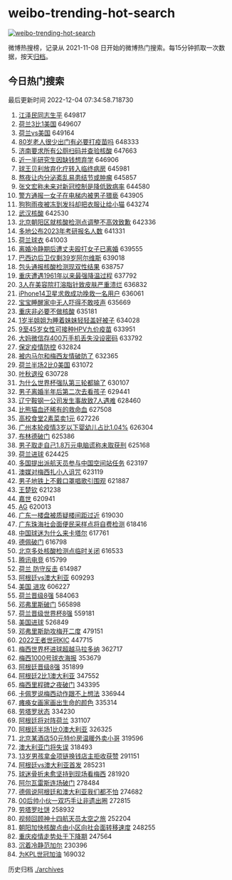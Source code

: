 # weibo-trending-hot-search

[![weibo-trending-hot-search](https://github.com/ameizi/weibo-trending-hot-search/actions/workflows/ci.yml/badge.svg)](https://github.com/ameizi/weibo-trending-hot-search/actions/workflows/ci.yml)

微博热搜榜，记录从 2021-11-08 日开始的微博热门搜索。每15分钟抓取一次数据，按天[归档](./archives)。

## 今日热门搜索

<!-- BEGIN --> 
最后更新时间 2022-12-04 07:34:58.718730 
1. [江泽民同志生平](https://s.weibo.com/weibo?q=%23%E6%B1%9F%E6%B3%BD%E6%B0%91%E5%90%8C%E5%BF%97%E7%94%9F%E5%B9%B3%23&t=31&band_rank=1&Refer=top) 649817
1. [荷兰3比1美国](https://s.weibo.com/weibo?q=%23%E8%8D%B7%E5%85%B03%E6%AF%941%E7%BE%8E%E5%9B%BD%23&t=31&band_rank=2&Refer=top) 649607
1. [荷兰vs美国](https://s.weibo.com/weibo?q=%23%E8%8D%B7%E5%85%B0vs%E7%BE%8E%E5%9B%BD%23&t=31&band_rank=2&Refer=top) 649164
1. [80岁老人很少出门有必要打疫苗吗](https://s.weibo.com/weibo?q=%2380%E5%B2%81%E8%80%81%E4%BA%BA%E5%BE%88%E5%B0%91%E5%87%BA%E9%97%A8%E6%9C%89%E5%BF%85%E8%A6%81%E6%89%93%E7%96%AB%E8%8B%97%E5%90%97%23&t=31&band_rank=3&Refer=top) 648333
1. [济南要求所有公厕扫码并查验核酸](https://s.weibo.com/weibo?q=%23%E6%B5%8E%E5%8D%97%E8%A6%81%E6%B1%82%E6%89%80%E6%9C%89%E5%85%AC%E5%8E%95%E6%89%AB%E7%A0%81%E5%B9%B6%E6%9F%A5%E9%AA%8C%E6%A0%B8%E9%85%B8%23&t=31&band_rank=4&Refer=top) 647663
1. [近一半研究生因缺钱想弃学](https://s.weibo.com/weibo?q=%23%E8%BF%91%E4%B8%80%E5%8D%8A%E7%A0%94%E7%A9%B6%E7%94%9F%E5%9B%A0%E7%BC%BA%E9%92%B1%E6%83%B3%E5%BC%83%E5%AD%A6%23&t=31&band_rank=5&Refer=top) 646906
1. [球王贝利放弃化疗转入临终病房](https://s.weibo.com/weibo?q=%23%E7%90%83%E7%8E%8B%E8%B4%9D%E5%88%A9%E6%94%BE%E5%BC%83%E5%8C%96%E7%96%97%E8%BD%AC%E5%85%A5%E4%B8%B4%E7%BB%88%E7%97%85%E6%88%BF%23&t=31&band_rank=6&Refer=top) 645981
1. [熬夜让内分泌紊乱易患结节或肿瘤](https://s.weibo.com/weibo?q=%23%E7%86%AC%E5%A4%9C%E8%AE%A9%E5%86%85%E5%88%86%E6%B3%8C%E7%B4%8A%E4%B9%B1%E6%98%93%E6%82%A3%E7%BB%93%E8%8A%82%E6%88%96%E8%82%BF%E7%98%A4%23&t=31&band_rank=7&Refer=top) 645857
1. [张文宏称未来对新冠控制是降低致病率](https://s.weibo.com/weibo?q=%23%E5%BC%A0%E6%96%87%E5%AE%8F%E7%A7%B0%E6%9C%AA%E6%9D%A5%E5%AF%B9%E6%96%B0%E5%86%A0%E6%8E%A7%E5%88%B6%E6%98%AF%E9%99%8D%E4%BD%8E%E8%87%B4%E7%97%85%E7%8E%87%23&t=31&band_rank=8&Refer=top) 644580
1. [警方通报一女子在电梯内被男子猥亵](https://s.weibo.com/weibo?q=%23%E8%AD%A6%E6%96%B9%E9%80%9A%E6%8A%A5%E4%B8%80%E5%A5%B3%E5%AD%90%E5%9C%A8%E7%94%B5%E6%A2%AF%E5%86%85%E8%A2%AB%E7%94%B7%E5%AD%90%E7%8C%A5%E4%BA%B5%23&t=31&band_rank=9&Refer=top) 643905
1. [狗狗雨夜被冻到发抖却把衣服让给小猫](https://s.weibo.com/weibo?q=%23%E7%8B%97%E7%8B%97%E9%9B%A8%E5%A4%9C%E8%A2%AB%E5%86%BB%E5%88%B0%E5%8F%91%E6%8A%96%E5%8D%B4%E6%8A%8A%E8%A1%A3%E6%9C%8D%E8%AE%A9%E7%BB%99%E5%B0%8F%E7%8C%AB%23&t=31&band_rank=10&Refer=top) 643274
1. [武汉核酸](https://s.weibo.com/weibo?q=%E6%AD%A6%E6%B1%89%E6%A0%B8%E9%85%B8&t=31&band_rank=11&Refer=top) 642530
1. [北京朝阳区就核酸检测点调整不高效致歉](https://s.weibo.com/weibo?q=%23%E5%8C%97%E4%BA%AC%E6%9C%9D%E9%98%B3%E5%8C%BA%E5%B0%B1%E6%A0%B8%E9%85%B8%E6%A3%80%E6%B5%8B%E7%82%B9%E8%B0%83%E6%95%B4%E4%B8%8D%E9%AB%98%E6%95%88%E8%87%B4%E6%AD%89%23&t=31&band_rank=12&Refer=top) 642336
1. [多地公布2023年考研报名人数](https://s.weibo.com/weibo?q=%23%E5%A4%9A%E5%9C%B0%E5%85%AC%E5%B8%832023%E5%B9%B4%E8%80%83%E7%A0%94%E6%8A%A5%E5%90%8D%E4%BA%BA%E6%95%B0%23&t=31&band_rank=13&Refer=top) 641331
1. [荷兰球衣](https://s.weibo.com/weibo?q=%E8%8D%B7%E5%85%B0%E7%90%83%E8%A1%A3&t=31&band_rank=14&Refer=top) 641003
1. [离婚冷静期后遭丈夫殴打女子已离婚](https://s.weibo.com/weibo?q=%23%E7%A6%BB%E5%A9%9A%E5%86%B7%E9%9D%99%E6%9C%9F%E5%90%8E%E9%81%AD%E4%B8%88%E5%A4%AB%E6%AE%B4%E6%89%93%E5%A5%B3%E5%AD%90%E5%B7%B2%E7%A6%BB%E5%A9%9A%23&t=31&band_rank=15&Refer=top) 639555
1. [巴西边后卫仅剩39岁阿尔维斯](https://s.weibo.com/weibo?q=%23%E5%B7%B4%E8%A5%BF%E8%BE%B9%E5%90%8E%E5%8D%AB%E4%BB%85%E5%89%A939%E5%B2%81%E9%98%BF%E5%B0%94%E7%BB%B4%E6%96%AF%23&t=31&band_rank=16&Refer=top) 639018
1. [包头通报核酸检测现双性结果](https://s.weibo.com/weibo?q=%23%E5%8C%85%E5%A4%B4%E9%80%9A%E6%8A%A5%E6%A0%B8%E9%85%B8%E6%A3%80%E6%B5%8B%E7%8E%B0%E5%8F%8C%E6%80%A7%E7%BB%93%E6%9E%9C%23&t=31&band_rank=17&Refer=top) 638757
1. [重庆遭遇1961年以来最强降温过程](https://s.weibo.com/weibo?q=%23%E9%87%8D%E5%BA%86%E9%81%AD%E9%81%871961%E5%B9%B4%E4%BB%A5%E6%9D%A5%E6%9C%80%E5%BC%BA%E9%99%8D%E6%B8%A9%E8%BF%87%E7%A8%8B%23&t=31&band_rank=18&Refer=top) 637792
1. [3人在美容院打溶脂针致皮肤严重溃烂](https://s.weibo.com/weibo?q=%233%E4%BA%BA%E5%9C%A8%E7%BE%8E%E5%AE%B9%E9%99%A2%E6%89%93%E6%BA%B6%E8%84%82%E9%92%88%E8%87%B4%E7%9A%AE%E8%82%A4%E4%B8%A5%E9%87%8D%E6%BA%83%E7%83%82%23&t=31&band_rank=19&Refer=top) 636832
1. [iPhone14卫星求救成功挽救一名用户](https://s.weibo.com/weibo?q=%23iPhone14%E5%8D%AB%E6%98%9F%E6%B1%82%E6%95%91%E6%88%90%E5%8A%9F%E6%8C%BD%E6%95%91%E4%B8%80%E5%90%8D%E7%94%A8%E6%88%B7%23&t=31&band_rank=20&Refer=top) 636061
1. [宝宝睡醒家中无人吓得不敢吱声](https://s.weibo.com/weibo?q=%23%E5%AE%9D%E5%AE%9D%E7%9D%A1%E9%86%92%E5%AE%B6%E4%B8%AD%E6%97%A0%E4%BA%BA%E5%90%93%E5%BE%97%E4%B8%8D%E6%95%A2%E5%90%B1%E5%A3%B0%23&t=31&band_rank=21&Refer=top) 635669
1. [重庆非必要不做核酸](https://s.weibo.com/weibo?q=%23%E9%87%8D%E5%BA%86%E9%9D%9E%E5%BF%85%E8%A6%81%E4%B8%8D%E5%81%9A%E6%A0%B8%E9%85%B8%23&t=31&band_rank=22&Refer=top) 635181
1. [1岁半姐姐为睡着妹妹轻轻盖好被子](https://s.weibo.com/weibo?q=%231%E5%B2%81%E5%8D%8A%E5%A7%90%E5%A7%90%E4%B8%BA%E7%9D%A1%E7%9D%80%E5%A6%B9%E5%A6%B9%E8%BD%BB%E8%BD%BB%E7%9B%96%E5%A5%BD%E8%A2%AB%E5%AD%90%23&t=31&band_rank=23&Refer=top) 634028
1. [9至45岁女性可接种HPV九价疫苗](https://s.weibo.com/weibo?q=%239%E8%87%B345%E5%B2%81%E5%A5%B3%E6%80%A7%E5%8F%AF%E6%8E%A5%E7%A7%8DHPV%E4%B9%9D%E4%BB%B7%E7%96%AB%E8%8B%97%23&t=31&band_rank=25&Refer=top) 633951
1. [大妈微信存400万手机丢失没设密码](https://s.weibo.com/weibo?q=%23%E5%A4%A7%E5%A6%88%E5%BE%AE%E4%BF%A1%E5%AD%98400%E4%B8%87%E6%89%8B%E6%9C%BA%E4%B8%A2%E5%A4%B1%E6%B2%A1%E8%AE%BE%E5%AF%86%E7%A0%81%23&t=31&band_rank=24&Refer=top) 633792
1. [保定疫情防控](https://s.weibo.com/weibo?q=%23%E4%BF%9D%E5%AE%9A%E7%96%AB%E6%83%85%E9%98%B2%E6%8E%A7%23&t=31&band_rank=25&Refer=top) 632824
1. [被内马尔和梅西友情破防了](https://s.weibo.com/weibo?q=%23%E8%A2%AB%E5%86%85%E9%A9%AC%E5%B0%94%E5%92%8C%E6%A2%85%E8%A5%BF%E5%8F%8B%E6%83%85%E7%A0%B4%E9%98%B2%E4%BA%86%23&t=31&band_rank=26&Refer=top) 632365
1. [荷兰半场2比0美国](https://s.weibo.com/weibo?q=%23%E8%8D%B7%E5%85%B0%E5%8D%8A%E5%9C%BA2%E6%AF%940%E7%BE%8E%E5%9B%BD%23&t=31&band_rank=27&Refer=top) 631072
1. [叶秋退役](https://s.weibo.com/weibo?q=%23%E5%8F%B6%E7%A7%8B%E9%80%80%E5%BD%B9%23&t=31&band_rank=28&Refer=top) 630728
1. [为什么世界杯强队第三轮都输了](https://s.weibo.com/weibo?q=%23%E4%B8%BA%E4%BB%80%E4%B9%88%E4%B8%96%E7%95%8C%E6%9D%AF%E5%BC%BA%E9%98%9F%E7%AC%AC%E4%B8%89%E8%BD%AE%E9%83%BD%E8%BE%93%E4%BA%86%23&t=31&band_rank=29&Refer=top) 630107
1. [男子离婚半年后第二次去看孩子](https://s.weibo.com/weibo?q=%23%E7%94%B7%E5%AD%90%E7%A6%BB%E5%A9%9A%E5%8D%8A%E5%B9%B4%E5%90%8E%E7%AC%AC%E4%BA%8C%E6%AC%A1%E5%8E%BB%E7%9C%8B%E5%AD%A9%E5%AD%90%23&t=31&band_rank=30&Refer=top) 629441
1. [辽宁鞍钢一公司发生事故致7人遇难](https://s.weibo.com/weibo?q=%23%E8%BE%BD%E5%AE%81%E9%9E%8D%E9%92%A2%E4%B8%80%E5%85%AC%E5%8F%B8%E5%8F%91%E7%94%9F%E4%BA%8B%E6%95%85%E8%87%B47%E4%BA%BA%E9%81%87%E9%9A%BE%23&t=31&band_rank=31&Refer=top) 628460
1. [比熊猫血还稀有的救命血](https://s.weibo.com/weibo?q=%23%E6%AF%94%E7%86%8A%E7%8C%AB%E8%A1%80%E8%BF%98%E7%A8%80%E6%9C%89%E7%9A%84%E6%95%91%E5%91%BD%E8%A1%80%23&t=31&band_rank=32&Refer=top) 627508
1. [高校食堂2素菜卖1元](https://s.weibo.com/weibo?q=%23%E9%AB%98%E6%A0%A1%E9%A3%9F%E5%A0%822%E7%B4%A0%E8%8F%9C%E5%8D%961%E5%85%83%23&t=31&band_rank=33&Refer=top) 627226
1. [广州本轮疫情3岁以下婴幼儿占比1.04%](https://s.weibo.com/weibo?q=%23%E5%B9%BF%E5%B7%9E%E6%9C%AC%E8%BD%AE%E7%96%AB%E6%83%853%E5%B2%81%E4%BB%A5%E4%B8%8B%E5%A9%B4%E5%B9%BC%E5%84%BF%E5%8D%A0%E6%AF%941.04%25%23&t=31&band_rank=34&Refer=top) 626304
1. [布林德破门](https://s.weibo.com/weibo?q=%23%E5%B8%83%E6%9E%97%E5%BE%B7%E7%A0%B4%E9%97%A8%23&t=31&band_rank=35&Refer=top) 625386
1. [男子取走自己1.8万元电脑谎称未取获刑](https://s.weibo.com/weibo?q=%23%E7%94%B7%E5%AD%90%E5%8F%96%E8%B5%B0%E8%87%AA%E5%B7%B11.8%E4%B8%87%E5%85%83%E7%94%B5%E8%84%91%E8%B0%8E%E7%A7%B0%E6%9C%AA%E5%8F%96%E8%8E%B7%E5%88%91%23&t=31&band_rank=36&Refer=top) 625168
1. [荷兰进球](https://s.weibo.com/weibo?q=%23%E8%8D%B7%E5%85%B0%E8%BF%9B%E7%90%83%23&t=31&band_rank=37&Refer=top) 624425
1. [多国提出派航天员参与中国空间站任务](https://s.weibo.com/weibo?q=%23%E5%A4%9A%E5%9B%BD%E6%8F%90%E5%87%BA%E6%B4%BE%E8%88%AA%E5%A4%A9%E5%91%98%E5%8F%82%E4%B8%8E%E4%B8%AD%E5%9B%BD%E7%A9%BA%E9%97%B4%E7%AB%99%E4%BB%BB%E5%8A%A1%23&t=31&band_rank=38&Refer=top) 623197
1. [澳媒对梅西扎小人诅咒](https://s.weibo.com/weibo?q=%23%E6%BE%B3%E5%AA%92%E5%AF%B9%E6%A2%85%E8%A5%BF%E6%89%8E%E5%B0%8F%E4%BA%BA%E8%AF%85%E5%92%92%23&t=31&band_rank=39&Refer=top) 623119
1. [男子地铁上不戴口罩唱歌引围观](https://s.weibo.com/weibo?q=%23%E7%94%B7%E5%AD%90%E5%9C%B0%E9%93%81%E4%B8%8A%E4%B8%8D%E6%88%B4%E5%8F%A3%E7%BD%A9%E5%94%B1%E6%AD%8C%E5%BC%95%E5%9B%B4%E8%A7%82%23&t=31&band_rank=40&Refer=top) 621887
1. [王楚钦](https://s.weibo.com/weibo?q=%E7%8E%8B%E6%A5%9A%E9%92%A6&t=31&band_rank=41&Refer=top) 621238
1. [嘉世](https://s.weibo.com/weibo?q=%E5%98%89%E4%B8%96&t=31&band_rank=42&Refer=top) 620941
1. [AG](https://s.weibo.com/weibo?q=AG&t=31&band_rank=43&Refer=top) 620013
1. [广东一楼盘被质疑楼间距过近](https://s.weibo.com/weibo?q=%23%E5%B9%BF%E4%B8%9C%E4%B8%80%E6%A5%BC%E7%9B%98%E8%A2%AB%E8%B4%A8%E7%96%91%E6%A5%BC%E9%97%B4%E8%B7%9D%E8%BF%87%E8%BF%91%23&t=31&band_rank=44&Refer=top) 619030
1. [广东珠海社会面便民采样点将自费检测](https://s.weibo.com/weibo?q=%23%E5%B9%BF%E4%B8%9C%E7%8F%A0%E6%B5%B7%E7%A4%BE%E4%BC%9A%E9%9D%A2%E4%BE%BF%E6%B0%91%E9%87%87%E6%A0%B7%E7%82%B9%E5%B0%86%E8%87%AA%E8%B4%B9%E6%A3%80%E6%B5%8B%23&t=31&band_rank=45&Refer=top) 618416
1. [中国球迷为什么来卡塔尔](https://s.weibo.com/weibo?q=%23%E4%B8%AD%E5%9B%BD%E7%90%83%E8%BF%B7%E4%B8%BA%E4%BB%80%E4%B9%88%E6%9D%A5%E5%8D%A1%E5%A1%94%E5%B0%94%23&t=31&band_rank=46&Refer=top) 617761
1. [德佩破门](https://s.weibo.com/weibo?q=%23%E5%BE%B7%E4%BD%A9%E7%A0%B4%E9%97%A8%23&t=31&band_rank=47&Refer=top) 616798
1. [北京多处核酸检测点临时关闭](https://s.weibo.com/weibo?q=%23%E5%8C%97%E4%BA%AC%E5%A4%9A%E5%A4%84%E6%A0%B8%E9%85%B8%E6%A3%80%E6%B5%8B%E7%82%B9%E4%B8%B4%E6%97%B6%E5%85%B3%E9%97%AD%23&t=31&band_rank=48&Refer=top) 616533
1. [腾讯电竞](https://s.weibo.com/weibo?q=%23%E8%85%BE%E8%AE%AF%E7%94%B5%E7%AB%9E%23&t=31&band_rank=49&Refer=top) 615799
1. [荷兰 防守反击](https://s.weibo.com/weibo?q=%E8%8D%B7%E5%85%B0%20%E9%98%B2%E5%AE%88%E5%8F%8D%E5%87%BB&t=31&band_rank=50&Refer=top) 614987
1. [阿根廷vs澳大利亚](https://s.weibo.com/weibo?q=%23%E9%98%BF%E6%A0%B9%E5%BB%B7vs%E6%BE%B3%E5%A4%A7%E5%88%A9%E4%BA%9A%23&t=31&band_rank=15&Refer=top) 609293
1. [美国 进攻](https://s.weibo.com/weibo?q=%E7%BE%8E%E5%9B%BD%20%E8%BF%9B%E6%94%BB&t=31&band_rank=30&Refer=top) 606227
1. [荷兰晋级8强](https://s.weibo.com/weibo?q=%23%E8%8D%B7%E5%85%B0%E6%99%8B%E7%BA%A78%E5%BC%BA%23&t=31&band_rank=23&Refer=top) 584063
1. [邓弗里斯破门](https://s.weibo.com/weibo?q=%23%E9%82%93%E5%BC%97%E9%87%8C%E6%96%AF%E7%A0%B4%E9%97%A8%23&t=31&band_rank=42&Refer=top) 565898
1. [荷兰晋级世界杯8强](https://s.weibo.com/weibo?q=%23%E8%8D%B7%E5%85%B0%E6%99%8B%E7%BA%A7%E4%B8%96%E7%95%8C%E6%9D%AF8%E5%BC%BA%23&t=31&band_rank=31&Refer=top) 559181
1. [美国进球](https://s.weibo.com/weibo?q=%23%E7%BE%8E%E5%9B%BD%E8%BF%9B%E7%90%83%23&t=31&band_rank=42&Refer=top) 526849
1. [邓弗里斯助攻梅开二度](https://s.weibo.com/weibo?q=%23%E9%82%93%E5%BC%97%E9%87%8C%E6%96%AF%E5%8A%A9%E6%94%BB%E6%A2%85%E5%BC%80%E4%BA%8C%E5%BA%A6%23&t=31&band_rank=45&Refer=top) 479151
1. [2022王者世冠KIC](https://s.weibo.com/weibo?q=2022%E7%8E%8B%E8%80%85%E4%B8%96%E5%86%A0KIC&t=31&band_rank=50&Refer=top) 447715
1. [梅西世界杯进球超越马拉多纳](https://s.weibo.com/weibo?q=%23%E6%A2%85%E8%A5%BF%E4%B8%96%E7%95%8C%E6%9D%AF%E8%BF%9B%E7%90%83%E8%B6%85%E8%B6%8A%E9%A9%AC%E6%8B%89%E5%A4%9A%E7%BA%B3%23&t=31&band_rank=7&Refer=top) 362717
1. [梅西1000号球衣海报](https://s.weibo.com/weibo?q=%23%E6%A2%85%E8%A5%BF1000%E5%8F%B7%E7%90%83%E8%A1%A3%E6%B5%B7%E6%8A%A5%23&t=31&band_rank=31&Refer=top) 353679
1. [阿根廷晋级8强](https://s.weibo.com/weibo?q=%23%E9%98%BF%E6%A0%B9%E5%BB%B7%E6%99%8B%E7%BA%A78%E5%BC%BA%23&t=31&band_rank=5&Refer=top) 351899
1. [阿根廷2比1澳大利亚](https://s.weibo.com/weibo?q=%23%E9%98%BF%E6%A0%B9%E5%BB%B72%E6%AF%941%E6%BE%B3%E5%A4%A7%E5%88%A9%E4%BA%9A%23&t=31&band_rank=14&Refer=top) 347552
1. [梅西里程碑之夜破门](https://s.weibo.com/weibo?q=%23%E6%A2%85%E8%A5%BF%E9%87%8C%E7%A8%8B%E7%A2%91%E4%B9%8B%E5%A4%9C%E7%A0%B4%E9%97%A8%23&t=31&band_rank=10&Refer=top) 343395
1. [卡佩罗说梅西动作跟不上想法](https://s.weibo.com/weibo?q=%23%E5%8D%A1%E4%BD%A9%E7%BD%97%E8%AF%B4%E6%A2%85%E8%A5%BF%E5%8A%A8%E4%BD%9C%E8%B7%9F%E4%B8%8D%E4%B8%8A%E6%83%B3%E6%B3%95%23&t=31&band_rank=31&Refer=top) 336944
1. [瘫痪女画家画出生命的颜色](https://s.weibo.com/weibo?q=%23%E7%98%AB%E7%97%AA%E5%A5%B3%E7%94%BB%E5%AE%B6%E7%94%BB%E5%87%BA%E7%94%9F%E5%91%BD%E7%9A%84%E9%A2%9C%E8%89%B2%23&t=31&band_rank=50&Refer=top) 335314
1. [劳塔罗状态](https://s.weibo.com/weibo?q=%E5%8A%B3%E5%A1%94%E7%BD%97%E7%8A%B6%E6%80%81&t=31&band_rank=12&Refer=top) 334230
1. [阿根廷将对阵荷兰](https://s.weibo.com/weibo?q=%23%E9%98%BF%E6%A0%B9%E5%BB%B7%E5%B0%86%E5%AF%B9%E9%98%B5%E8%8D%B7%E5%85%B0%23&t=31&band_rank=12&Refer=top) 331107
1. [阿根廷半场1比0澳大利亚](https://s.weibo.com/weibo?q=%23%E9%98%BF%E6%A0%B9%E5%BB%B7%E5%8D%8A%E5%9C%BA1%E6%AF%940%E6%BE%B3%E5%A4%A7%E5%88%A9%E4%BA%9A%23&t=31&band_rank=21&Refer=top) 326325
1. [北京某酒店50元特价房温暖外卖小哥](https://s.weibo.com/weibo?q=%23%E5%8C%97%E4%BA%AC%E6%9F%90%E9%85%92%E5%BA%9750%E5%85%83%E7%89%B9%E4%BB%B7%E6%88%BF%E6%B8%A9%E6%9A%96%E5%A4%96%E5%8D%96%E5%B0%8F%E5%93%A5%23&t=31&band_rank=45&Refer=top) 319596
1. [澳大利亚门将失误](https://s.weibo.com/weibo?q=%23%E6%BE%B3%E5%A4%A7%E5%88%A9%E4%BA%9A%E9%97%A8%E5%B0%86%E5%A4%B1%E8%AF%AF%23&t=31&band_rank=31&Refer=top) 318493
1. [13岁男孩拿金项链换钱店主拒收获赞](https://s.weibo.com/weibo?q=%2313%E5%B2%81%E7%94%B7%E5%AD%A9%E6%8B%BF%E9%87%91%E9%A1%B9%E9%93%BE%E6%8D%A2%E9%92%B1%E5%BA%97%E4%B8%BB%E6%8B%92%E6%94%B6%E8%8E%B7%E8%B5%9E%23&t=31&band_rank=39&Refer=top) 291151
1. [阿根廷vs澳大利亚首发](https://s.weibo.com/weibo?q=%23%E9%98%BF%E6%A0%B9%E5%BB%B7vs%E6%BE%B3%E5%A4%A7%E5%88%A9%E4%BA%9A%E9%A6%96%E5%8F%91%23&t=31&band_rank=32&Refer=top) 285231
1. [球迷骨折未愈坚持到现场看梅西](https://s.weibo.com/weibo?q=%23%E7%90%83%E8%BF%B7%E9%AA%A8%E6%8A%98%E6%9C%AA%E6%84%88%E5%9D%9A%E6%8C%81%E5%88%B0%E7%8E%B0%E5%9C%BA%E7%9C%8B%E6%A2%85%E8%A5%BF%23&t=31&band_rank=48&Refer=top) 281920
1. [阿尔瓦雷斯连场破门](https://s.weibo.com/weibo?q=%23%E9%98%BF%E5%B0%94%E7%93%A6%E9%9B%B7%E6%96%AF%E8%BF%9E%E5%9C%BA%E7%A0%B4%E9%97%A8%23&t=31&band_rank=33&Refer=top) 278484
1. [德佩说阿根廷和澳大利亚我们都不怕](https://s.weibo.com/weibo?q=%23%E5%BE%B7%E4%BD%A9%E8%AF%B4%E9%98%BF%E6%A0%B9%E5%BB%B7%E5%92%8C%E6%BE%B3%E5%A4%A7%E5%88%A9%E4%BA%9A%E6%88%91%E4%BB%AC%E9%83%BD%E4%B8%8D%E6%80%95%23&t=31&band_rank=32&Refer=top) 274682
1. [00后帅小伙一双巧手让非遗出圈](https://s.weibo.com/weibo?q=%2300%E5%90%8E%E5%B8%85%E5%B0%8F%E4%BC%99%E4%B8%80%E5%8F%8C%E5%B7%A7%E6%89%8B%E8%AE%A9%E9%9D%9E%E9%81%97%E5%87%BA%E5%9C%88%23&t=31&band_rank=48&Refer=top) 272815
1. [劳塔罗吐饼](https://s.weibo.com/weibo?q=%23%E5%8A%B3%E5%A1%94%E7%BD%97%E5%90%90%E9%A5%BC%23&t=31&band_rank=46&Refer=top) 258932
1. [视频回顾神十四航天员太空之旅](https://s.weibo.com/weibo?q=%23%E8%A7%86%E9%A2%91%E5%9B%9E%E9%A1%BE%E7%A5%9E%E5%8D%81%E5%9B%9B%E8%88%AA%E5%A4%A9%E5%91%98%E5%A4%AA%E7%A9%BA%E4%B9%8B%E6%97%85%23&t=31&band_rank=49&Refer=top) 252204
1. [朝阳加快核酸点由小区向社会面转移速度](https://s.weibo.com/weibo?q=%23%E6%9C%9D%E9%98%B3%E5%8A%A0%E5%BF%AB%E6%A0%B8%E9%85%B8%E7%82%B9%E7%94%B1%E5%B0%8F%E5%8C%BA%E5%90%91%E7%A4%BE%E4%BC%9A%E9%9D%A2%E8%BD%AC%E7%A7%BB%E9%80%9F%E5%BA%A6%23&t=31&band_rank=50&Refer=top) 248255
1. [重庆疫情走势处于下降期](https://s.weibo.com/weibo?q=%23%E9%87%8D%E5%BA%86%E7%96%AB%E6%83%85%E8%B5%B0%E5%8A%BF%E5%A4%84%E4%BA%8E%E4%B8%8B%E9%99%8D%E6%9C%9F%23&t=31&band_rank=37&Refer=top) 247564
1. [沉着冷静范加尔](https://s.weibo.com/weibo?q=%23%E6%B2%89%E7%9D%80%E5%86%B7%E9%9D%99%E8%8C%83%E5%8A%A0%E5%B0%94%23&t=31&band_rank=49&Refer=top) 230396
1. [为KPL世冠加油](https://s.weibo.com/weibo?q=%23%E4%B8%BAKPL%E4%B8%96%E5%86%A0%E5%8A%A0%E6%B2%B9%23&t=31&band_rank=23&Refer=top) 169032
<!-- END -->

历史归档 [./archives](./archives)

